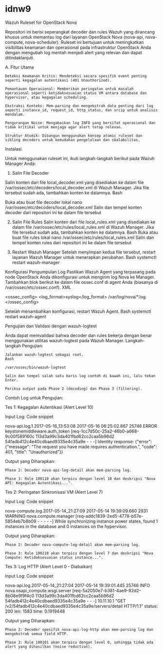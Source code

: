 
# idnw9

Wazuh Ruleset for OpenStack Nova

Repositori ini berisi seperangkat decoder dan rules Wazuh yang dirancang khusus untuk memantau log dari layanan OpenStack Nova (nova-api, nova-compute, nova-scheduler). Ruleset ini bertujuan untuk meningkatkan visibilitas keamanan dan operasional pada infrastruktur OpenStack Anda dengan mengubah log mentah menjadi alert yang relevan dan dapat ditindaklanjuti.

A. Fitur Utama

    Deteksi Keamanan Kritis: Mendeteksi secara spesifik event penting seperti kegagalan autentikasi (401 Unauthorized).

    Pemantauan Operasional: Memberikan peringatan untuk masalah operasional seperti ketidaksesuaian status VM antara database dan hypervisor, atau kegagalan scheduling.

    Ekstraksi Konteks: Mem-parsing dan mengekstrak data penting dari log seperti instance_id, request_id, http_status, dan srcip untuk analisis mendalam.

    Pengurangan Noise: Mengabaikan log INFO yang bersifat operasional dan tidak kritikal untuk menjaga agar alert tetap relevan.

    Struktur Atomik: Dibangun menggunakan konsep atomic ruleset dan sibling decoders untuk kemudahan pengelolaan dan skalabilitas.

Instalasi

Untuk menggunakan ruleset ini, ikuti langkah-langkah berikut pada Wazuh Manager Anda:

1. Salin File Decoder

Salin konten dari file local_decoder.xml yang disediakan ke dalam file /var/ossec/etc/decoders/local_decoder.xml di Wazuh Manager. Jika file tersebut sudah ada, tambahkan konten ke dalamnya.
Bash

Buka atau buat file decoder lokal
nano /var/ossec/etc/decoders/local_decoder.xml
Salin dan tempel konten decoder dari repositori ini ke dalam file tersebut


2. Salin File Rules
Salin konten dari file local_rules.xml yang disediakan ke dalam file /var/ossec/etc/rules/local_rules.xml di Wazuh Manager. Jika file tersebut sudah ada, tambahkan konten ke dalamnya.
Bash
Buka atau buat file rules lokal
nano /var/ossec/etc/rules/local_rules.xml
Salin dan tempel konten rules dari repositori ini ke dalam file tersebut


3. Restart Wazuh Manager
Setelah menyimpan kedua file tersebut, restart layanan Wazuh Manager untuk menerapkan perubahan.
Bash
systemctl restart wazuh-manager


Konfigurasi Pengumpulan Log
Pastikan Wazuh Agent yang terpasang pada node OpenStack Anda dikonfigurasi untuk mengirim log Nova ke Manager. Tambahkan blok <localfile> berikut ke dalam file ossec.conf di agent Anda (biasanya di /var/ossec/etc/ossec.conf).
XML

<ossec_config>
  <localfile>
    <log_format>syslog</log_format>
    <location>/var/log/nova/*.log</location>
  </localfile>
</ossec_config>

Setelah menambahkan konfigurasi, restart Wazuh Agent.
Bash
systemctl restart wazuh-agent


Pengujian dan Validasi dengan wazuh-logtest

Anda dapat memvalidasi bahwa decoder dan rules bekerja dengan benar menggunakan utilitas wazuh-logtest pada Wazuh Manager.
Langkah-langkah Pengujian:

    Jalankan wazuh-logtest sebagai root.
    Bash

    /var/ossec/bin/wazuh-logtest

    Salin dan tempel salah satu baris log contoh di bawah ini, lalu tekan Enter.

    Periksa output pada Phase 2 (decoding) dan Phase 3 (filtering).

Contoh Log untuk Pengujian:

Tes 1: Kegagalan Autentikasi (Alert Level 10)

Input Log:
Code snippet

nova-api.log.1.2017-05-16_13:53:08 2017-05-16 06:25:02.867 25746 ERROR keystonemiddleware.auth_token [req-1cc7d50c-25a2-46b0-a668-9c00f589160c 113d3a99c3da401fbd62cc2caa5b96d2 54fadb412c4e40cdbaed9335e4c35a9e - - -] Identity response: {"error": {"message": "The request you have made requires authentication.", "code": 401, "title": "Unauthorized"}}

Output yang Diharapkan:

    Phase 2: Decoder nova-api-log-detail akan mem-parsing log.

    Phase 3: Rule 100110 akan terpicu dengan level 10 dan deskripsi "Nova API: Kegagalan Autentikasi...".

Tes 2: Peringatan Sinkronisasi VM (Alert Level 7)

Input Log:
Code snippet

nova-compute.log.2017-05-14_21:27:09 2017-05-14 19:39:09.660 2931 WARNING nova.compute.manager [req-addc1839-2ed5-4778-b57e-5854eb7b8b09 - - - - -] While synchronizing instance power states, found 1 instances in the database and 0 instances on the hypervisor.

Output yang Diharapkan:

    Phase 2: Decoder nova-compute-log-detail akan mem-parsing log.

    Phase 3: Rule 100210 akan terpicu dengan level 7 dan deskripsi "Nova Compute: Ketidaksesuaian status instance...".

Tes 3: Log HTTP (Alert Level 0 - Diabaikan)

Input Log:
Code snippet

nova-api.log.2017-05-14_21:27:04 2017-05-14 19:39:01.445 25746 INFO nova.osapi_compute.wsgi.server [req-5a2050e7-b381-4ae9-92d2-8b08e9f9f4c0 113d3a99c3da401fbd62cc2caa5b96d2 54fadb412c4e40cdbaed9335e4c35a9e - - -] 10.11.10.1 "GET /v2/54fadb412c4e40cdbaed9335e4c35a9e/servers/detail HTTP/1.1" status: 200 len: 1583 time: 0.1919448

Output yang Diharapkan:

    Phase 2: Decoder spesifik nova-api-log-http akan mem-parsing log dan mengekstrak semua field HTTP.

    Phase 3: Rule 100101 akan terpicu dengan level 0, sehingga tidak ada alert yang dihasilkan (noise reduction).
